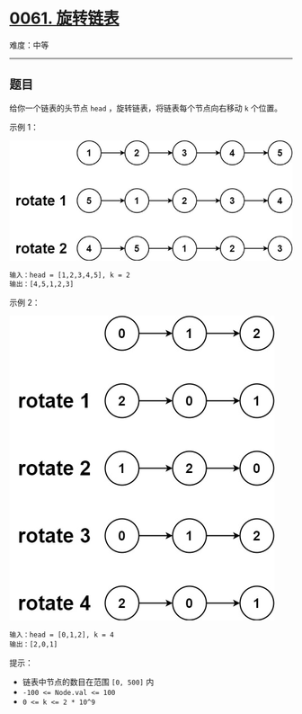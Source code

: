 # [0061. 旋转链表](https://leetcode-cn.com/problems/rotate-list)

难度：中等

---

## 题目

给你一个链表的头节点 `head` ，旋转链表，将链表每个节点向右移动 `k` 个位置。

示例 1：

![示例 1](images/rotate1.jpg)

```txt
输入：head = [1,2,3,4,5], k = 2
输出：[4,5,1,2,3]
```

示例 2：

![示例 2](images/rotate2.jpg)

```txt
输入：head = [0,1,2], k = 4
输出：[2,0,1]
```

提示：

- 链表中节点的数目在范围 `[0, 500]` 内
- `-100 <= Node.val <= 100`
- `0 <= k <= 2 * 10^9`
